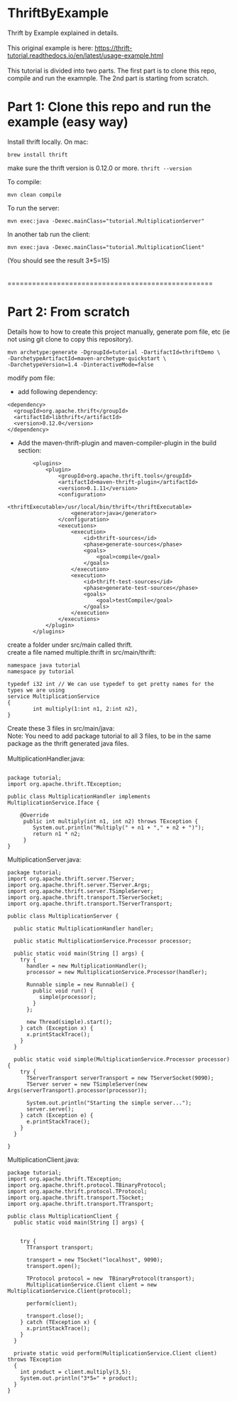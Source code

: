 # ThriftByExample
Thrift by Example explained in details.<br/>
<br/>
This original example is here: https://thrift-tutorial.readthedocs.io/en/latest/usage-example.html<br/>
<br/>
This tutorial is divided into two parts. The first part is to clone this repo, compile and run the examnple. The 2nd part is starting from scratch. 

# Part 1: Clone this repo and run the example (easy way)
Install thrift locally. On mac:
```
brew install thrift 
```
make sure the thrift version is 0.12.0 or more. ```thrift --version```

To compile:
```
mvn clean compile
```

To run the server:
```
mvn exec:java -Dexec.mainClass="tutorial.MultiplicationServer"
```
In another tab run the client:
```
mvn exec:java -Dexec.mainClass="tutorial.MultiplicationClient"
```
(You should see the result 3*5=15)<br/>
<br/>
<br/>
==================================================<br/>
# Part 2: From scratch
Details how to how to create this project manually, generate pom file, etc (ie not using git clone to copy this repository).
```
mvn archetype:generate -DgroupId=tutorial -DartifactId=thriftDemo \
-DarchetypeArtifactId=maven-archetype-quickstart \
-DarchetypeVersion=1.4 -DinteractiveMode=false
```

modify pom file:<br/>
- add following dependency:
```
<dependency>
  <groupId>org.apache.thrift</groupId>
  <artifactId>libthrift</artifactId>
  <version>0.12.0</version>
</dependency>
```
- Add the maven-thrift-plugin and maven-compiler-plugin in the build section:
```
        <plugins>
            <plugin>
                <groupId>org.apache.thrift.tools</groupId>
                <artifactId>maven-thrift-plugin</artifactId>
                <version>0.1.11</version>
                <configuration>
                    <thriftExecutable>/usr/local/bin/thrift</thriftExecutable>
                    <generator>java</generator>
                </configuration>
                <executions>
                    <execution>
                        <id>thrift-sources</id>
                        <phase>generate-sources</phase>
                        <goals>
                            <goal>compile</goal>
                        </goals>
                    </execution>
                    <execution>
                        <id>thrift-test-sources</id>
                        <phase>generate-test-sources</phase>
                        <goals>
                            <goal>testCompile</goal>
                        </goals>
                    </execution>
                </executions>
            </plugin>
        </plugins>
```
create a folder under src/main called thrift. <br/>
create a file named multiple.thrift in src/main/thrift: 
```
namespace java tutorial
namespace py tutorial

typedef i32 int // We can use typedef to get pretty names for the types we are using
service MultiplicationService
{
        int multiply(1:int n1, 2:int n2),
}
```

Create these 3 files in src/main/java:<br/>
Note: You need to add package tutorial to all 3 files, to be in the same package as the thrift generated java files. <br/><br/>
MultiplicationHandler.java:
```

package tutorial;
import org.apache.thrift.TException;

public class MultiplicationHandler implements MultiplicationService.Iface {

	@Override
	 public int multiply(int n1, int n2) throws TException {
	    System.out.println("Multiply(" + n1 + "," + n2 + ")");
	    return n1 * n2;
	 }
}
```
MultiplicationServer.java:
```
package tutorial;
import org.apache.thrift.server.TServer;
import org.apache.thrift.server.TServer.Args;
import org.apache.thrift.server.TSimpleServer;
import org.apache.thrift.transport.TServerSocket;
import org.apache.thrift.transport.TServerTransport;

public class MultiplicationServer {

  public static MultiplicationHandler handler;

  public static MultiplicationService.Processor processor;

  public static void main(String [] args) {
    try {
      handler = new MultiplicationHandler();
      processor = new MultiplicationService.Processor(handler);

      Runnable simple = new Runnable() {
        public void run() {
          simple(processor);
        }
      };      
     
      new Thread(simple).start();
    } catch (Exception x) {
      x.printStackTrace();
    }
  }

  public static void simple(MultiplicationService.Processor processor) {
    try {
      TServerTransport serverTransport = new TServerSocket(9090);
      TServer server = new TSimpleServer(new Args(serverTransport).processor(processor));

      System.out.println("Starting the simple server...");
      server.serve();
    } catch (Exception e) {
      e.printStackTrace();
    }
  }
 
}
```
MultiplicationClient.java:
```
package tutorial;
import org.apache.thrift.TException;
import org.apache.thrift.protocol.TBinaryProtocol;
import org.apache.thrift.protocol.TProtocol;
import org.apache.thrift.transport.TSocket;
import org.apache.thrift.transport.TTransport;

public class MultiplicationClient {
  public static void main(String [] args) {

   
    try {
      TTransport transport;
     
      transport = new TSocket("localhost", 9090);
      transport.open();

      TProtocol protocol = new  TBinaryProtocol(transport);
      MultiplicationService.Client client = new MultiplicationService.Client(protocol);

      perform(client);

      transport.close();
    } catch (TException x) {
      x.printStackTrace();
    } 
  }

  private static void perform(MultiplicationService.Client client) throws TException
  {
    int product = client.multiply(3,5);
    System.out.println("3*5=" + product);
  }
}
```
